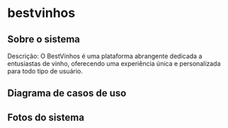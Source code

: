 # bestvinhos

## Sobre o sistema
Descrição: O BestVinhos é uma plataforma abrangente dedicada a entusiastas de vinho, oferecendo uma experiência única e personalizada para todo tipo de usuário.


## Diagrama de casos de uso


## Fotos do sistema
